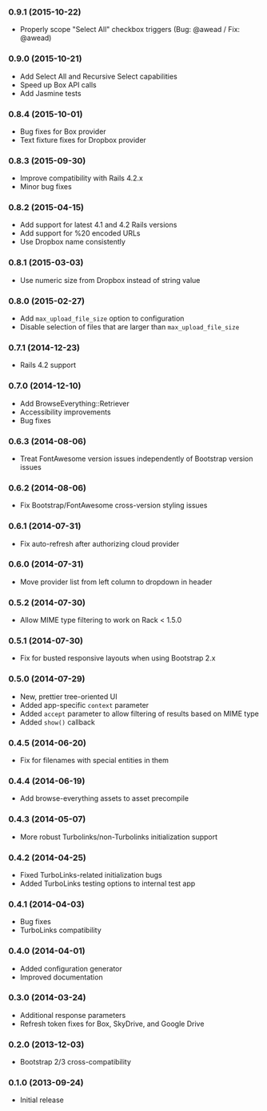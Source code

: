 ### 0.9.1 (2015-10-22)
- Properly scope "Select All" checkbox triggers (Bug: @awead / Fix: @awead)

### 0.9.0 (2015-10-21)
- Add Select All and Recursive Select capabilities
- Speed up Box API calls
- Add Jasmine tests

### 0.8.4 (2015-10-01)
- Bug fixes for Box provider
- Text fixture fixes for Dropbox provider

### 0.8.3 (2015-09-30)
- Improve compatibility with Rails 4.2.x
- Minor bug fixes

### 0.8.2 (2015-04-15)
- Add support for latest 4.1 and 4.2 Rails versions
- Add support for %20 encoded URLs
- Use Dropbox name consistently

### 0.8.1 (2015-03-03)
- Use numeric size from Dropbox instead of string value

### 0.8.0 (2015-02-27)
- Add `max_upload_file_size` option to configuration
- Disable selection of files that are larger than `max_upload_file_size`

### 0.7.1 (2014-12-23)
- Rails 4.2 support

### 0.7.0 (2014-12-10)
- Add BrowseEverything::Retriever
- Accessibility improvements
- Bug fixes

### 0.6.3 (2014-08-06)
- Treat FontAwesome version issues independently of Bootstrap version issues

### 0.6.2 (2014-08-06)
- Fix Bootstrap/FontAwesome cross-version styling issues

### 0.6.1 (2014-07-31)
- Fix auto-refresh after authorizing cloud provider

### 0.6.0 (2014-07-31)
- Move provider list from left column to dropdown in header

### 0.5.2 (2014-07-30)
- Allow MIME type filtering to work on Rack < 1.5.0

### 0.5.1 (2014-07-30)
- Fix for busted responsive layouts when using Bootstrap 2.x

### 0.5.0 (2014-07-29)
- New, prettier tree-oriented UI
- Added app-specific `context` parameter
- Added `accept` parameter to allow filtering of results based on MIME type
- Added `show()` callback

### 0.4.5 (2014-06-20)
- Fix for filenames with special entities in them

### 0.4.4 (2014-06-19)
- Add browse-everything assets to asset precompile

### 0.4.3 (2014-05-07)
- More robust Turbolinks/non-Turbolinks initialization support

### 0.4.2 (2014-04-25)
- Fixed TurboLinks-related initialization bugs
- Added TurboLinks testing options to internal test app

### 0.4.1 (2014-04-03)
- Bug fixes
- TurboLinks compatibility

### 0.4.0 (2014-04-01)
- Added configuration generator
- Improved documentation

### 0.3.0 (2014-03-24)
- Additional response parameters
- Refresh token fixes for Box, SkyDrive, and Google Drive

### 0.2.0 (2013-12-03)
- Bootstrap 2/3 cross-compatibility

### 0.1.0 (2013-09-24)
- Initial release
